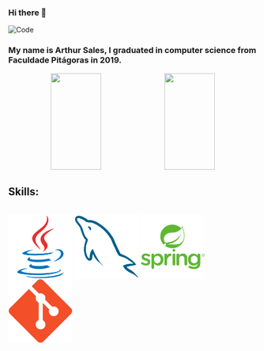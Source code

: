 ### Hi there 👋
![Code](https://res.cloudinary.com/superfolio/image/upload/v1620689979/68747470733a2f2f692e70696e696d672e636f6d2f6f726967696e616c732f63362f33332f63322f63363333633230656465383266306530636564376435373064626533613166332e676966_yjuh2s.gif)

### My name is Arthur Sales, I graduated in computer science from Faculdade Pitágoras in 2019.

<div align="center">
   <img width="45%" height="195px" src="https://github-readme-stats.vercel.app/api?username=arthurr-jpg&show_icons=true&theme=highcontrast">
   <img width="45%" height="195px" src="https://github-readme-stats.vercel.app/api/top-langs/?username=arthurr-jpg&hide_progress=true&theme=highcontrast&PAT_1">
</div>

<h2 allign="center"> Skills:</h2>
<div style="display: inline_block"><br>
  <img align="center" alt="Arthur-Java" height="130" width="130" src="https://raw.githubusercontent.com/devicons/devicon/master/icons/java/java-original.svg">
  <img align="center" alt="Arthur-MySQL" height="130" width="130" src="https://raw.githubusercontent.com/devicons/devicon/master/icons/mysql/mysql-original.svg">
  <img align="center" alt="Arthur-Spring" height="130" width="130" src="https://raw.githubusercontent.com/devicons/devicon/master/icons/spring/spring-original-wordmark.svg">
   <img align="center" alt="Arthur-Git" height="130" width="130" src="https://raw.githubusercontent.com/devicons/devicon/master/icons/git/git-original.svg">
</div>


